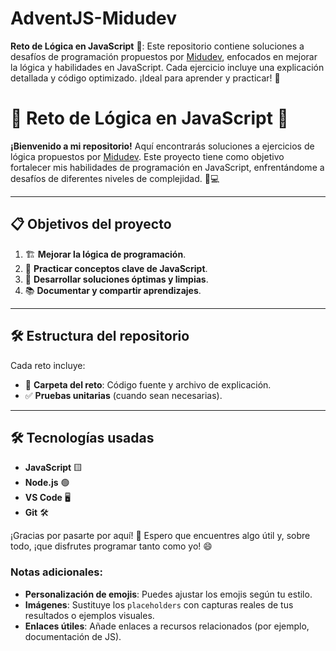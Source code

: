 # AdventJS-Midudev
**Reto de Lógica en JavaScript** 🎯: Este repositorio contiene soluciones a desafíos de programación propuestos por [Midudev](https://adventjs.dev/), enfocados en mejorar la lógica y habilidades en JavaScript. Cada ejercicio incluye una explicación detallada y código optimizado. ¡Ideal para aprender y practicar! 🚀

# 🚀 **Reto de Lógica en JavaScript** 🌟  
**¡Bienvenido a mi repositorio!** Aquí encontrarás soluciones a ejercicios de lógica propuestos por [Midudev](https://adventjs.dev/). Este proyecto tiene como objetivo fortalecer mis habilidades de programación en JavaScript, enfrentándome a desafíos de diferentes niveles de complejidad. 🧠💻  

---

## 📋 **Objetivos del proyecto**  
1. 🏗️ **Mejorar la lógica de programación**.  
2. 🎯 **Practicar conceptos clave de JavaScript**.  
3. 🚀 **Desarrollar soluciones óptimas y limpias**.  
4. 📚 **Documentar y compartir aprendizajes**.  

---

## 🛠️ **Estructura del repositorio**  
Cada reto incluye:  
- 📁 **Carpeta del reto**: Código fuente y archivo de explicación.   
- ✅ **Pruebas unitarias** (cuando sean necesarias).  

---


## 🛠️ **Tecnologías usadas**  
- **JavaScript** 🟨  
- **Node.js** 🟢  
- **VS Code** 🖥️  
- **Git** 🛠️  

¡Gracias por pasarte por aquí! 🌟 Espero que encuentres algo útil y, sobre todo, ¡que disfrutes programar tanto como yo! 😄

### Notas adicionales:
- **Personalización de emojis**: Puedes ajustar los emojis según tu estilo.  
- **Imágenes**: Sustituye los `placeholders` con capturas reales de tus resultados o ejemplos visuales.  
- **Enlaces útiles**: Añade enlaces a recursos relacionados (por ejemplo, documentación de JS).  



  

